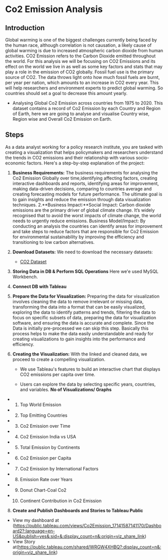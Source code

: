# Co2 Emission Analysis
## Introduction
Global warming is one of the biggest challenges currently being faced by the human race, although
correlation is not causation, a likely cause of global warming is due to increased atmospheric carbon
dioxide from human activities. CO2 Emission refers to the Carbon Dioxide emitted throughout the
world. For this analysis we will be focusing on CO2 Emissions and its effect on the world we live in as
well as some key factors and stats that may play a role in the emission of CO2 globally. Fossil fuel
use is the primary source of CO2. The data throws light onto how much fossil fuels are burnt, per year
per nation, which amounts to an increase in CO2 every year. This will help researchers and
environment experts to predict global warming. So countries should set a goal to decrease this
amount yearly.
- Analysing Global Co2 Emission across countries from 1975 to 2020. This dataset contains a
record of Co2 Emission by each Country and Region of Earth, here we are going to analyse and
visualise Country wise, Region wise and Overall Co2 Emission on Earth.


## Steps
As a data analyst working for a policy research institute, you are tasked with creating a visualization that helps policymakers and researchers understand the trends in CO2 emissions and their relationship with various socio-economic factors. Here's a step-by-step explanation of the project:

1. **Business Requirements:** The business requirements for analysing the Co2 Emission Globally over time,identifying affecting factors, creating interactive dashboards and reports, identifying areas for improvement, making data-driven decisions, comparing to countries average and creating forecasting models for future performance. The ultimate goal is to gain insights and reduce the emission through data visualization techniques.
2.**Business Impact:**Social Impact: Carbon dioxide emissions are the primary driver of global climate
change. It’s widely recognised that to avoid the worst impacts of climate change, the
world needs to urgently reduce emissions.
Business Model/Impact: By conducting an analysis the countries can identify areas
for improvement and take steps to reduce factors that are responsible for Co2
Emission for environmental sustainability by improving the efficiency and transitioning
to low carbon alternatives.
3. **Download Datasets:** We need to download the necessary datasets:
   - [CO2 Dataset](https://drive.google.com/file/d/1n764uDPT_ZF7kzGFLtpxkwBBsDBScbWm/view)
  
4. **Storing Data in DB & Perform SQL Operations** Here we'e used MySQL Workbench.
5. **Connect DB with Tableau** 
6. **Prepare the Data for Visualization:**
Preparing the data for visualization involves cleaning the data to remove irrelevant or missing
data, transforming the data into a format that can be easily visualized, exploring the data to
identify patterns and trends, filtering the data to focus on specific subsets of data, preparing
the data for visualization software, and ensuring the data is accurate and complete. Since the
Data is initially pre-processed we can skip this step. Basically this process helps to make the
data easily understandable and ready for creating visualizations to gain insights into the
performance and efficiency.

  
7. **Creating the Visualization:** With the linked and cleaned data, we proceed to create a compelling visualization.

   - We use Tableau's features to build an interactive chart that displays CO2 emissions per capita over time.

   - Users can explore the data by selecting specific years, countries, and variables.
    **No of Visualizations/ Graphs**
- 1. Top World Emission
- 2. Top Emitting Countries
- 3. Co2 Emission over Time
- 4. Co2 Emission India vs USA
- 5. Total Emission by Continents
- 6. Co2 Emission per Capita
- 7. Co2 Emission by International Factors
- 8. Emission Rate over Years
- 9. Donut Chart-Coal Co2
- 10. Continent Contribution in Co2 Emission

8. **Create and Publish Dashboards and Stories to Tableau Public**
 - View my dashboard at
   (https://public.tableau.com/views/Co2Emission_17141587141170/Dashboard2?:language=en-US&publish=yes&:sid=&:display_count=n&:origin=viz_share_link)
- View Story at(https://public.tableau.com/shared/WRGW4XHBQ?:display_count=n&:origin=viz_share_link)
